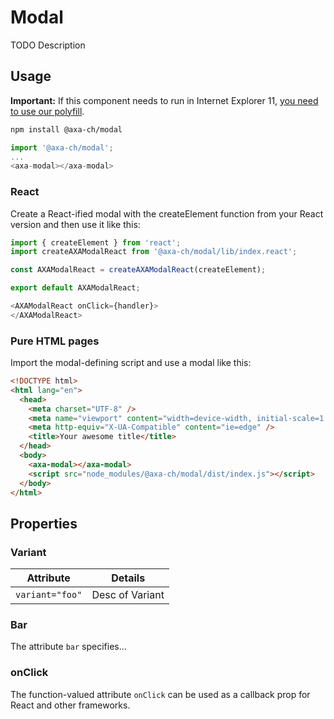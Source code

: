 # Modal

TODO Description

## Usage

**Important:** If this component needs to run in Internet Explorer 11, [you need to use our polyfill](https://github.com/axa-ch/patterns-library/tree/develop/src/components/05-utils/polyfill).

```bash
npm install @axa-ch/modal
```

```js
import '@axa-ch/modal';
...
<axa-modal></axa-modal>
```

### React

Create a React-ified modal with the createElement function from your React version and then use it like this:

```js
import { createElement } from 'react';
import createAXAModalReact from '@axa-ch/modal/lib/index.react';

const AXAModalReact = createAXAModalReact(createElement);

export default AXAModalReact;
```

```js
<AXAModalReact onClick={handler}>
</AXAModalReact>
```

### Pure HTML pages

Import the modal-defining script and use a modal like this:

```html
<!DOCTYPE html>
<html lang="en">
  <head>
    <meta charset="UTF-8" />
    <meta name="viewport" content="width=device-width, initial-scale=1.0" />
    <meta http-equiv="X-UA-Compatible" content="ie=edge" />
    <title>Your awesome title</title>
  </head>
  <body>
    <axa-modal></axa-modal>
    <script src="node_modules/@axa-ch/modal/dist/index.js"></script>
  </body>
</html>
```

## Properties

### Variant

| Attribute             | Details                 |
| --------------------- | ----------------------- |
| `variant="foo"`       | Desc of Variant         |

### Bar

The attribute `bar` specifies...

### onClick

The function-valued attribute `onClick` can be used as a callback prop for React and other frameworks.
